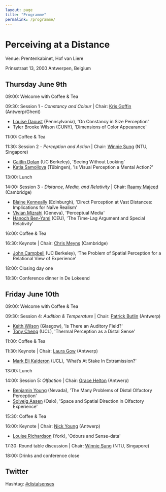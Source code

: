 ```yaml
---
layout: page
title: "Programme"
permalink: /programme/
---
```

# Perceiving at a Distance

Venue: Prentenkabinet, Hof van Liere

Prinsstraat 13, 2000 Antwerpen, Belgium

## Thursday June 9th

09:00: Welcome with Coffee & Tea

09:30: Session 1 - *Constancy and Colour* | Chair: [Kris Goffin](http://goo.gl/L91gdV) (Antwerp/Ghent)

- [Louise Daoust](https://goo.gl/VCkrlC) (Pennsylvania), 'On Constancy in Size Perception'
- Tyler Brooke Wilson (CUNY), 'Dimensions of Color Appearance'

11:00: Coffee & Tea

11:30: Session 2 - *Perception and Action* | Chair: [Winnie Sung](https://goo.gl/Pf6elV) (NTU, Singapore)

- [Caitlin Dolan](https://goo.gl/6Jxfsj) (UC Berkeley), 'Seeing Without Looking'
- [Katia Samoilova](https://goo.gl/p4gA5X) (Tübingen), 'Is Visual Perception a Mental Action?'

13:00: Lunch

14:00: Session 3 - *Distance, Media, and Relativity* | Chair: [Raamy Majeed](https://goo.gl/Sq1fUz) (Cambridge)

- [Blaine Kenneally](http://goo.gl/3G7xLc) (Edinburgh), 'Direct Perception at Vast Distances: Implications for Naïve Realism'
- [Vivian Mizrahi](http://goo.gl/4fdk73) (Geneva), 'Perceptual Media'
- [Hanoch Ben-Yami](https://goo.gl/NVGyW1) (CEU), 'The Time-Lag Argument and Special Relativity'

16:00: Coffee & Tea

16:30: Keynote | Chair: [Chris Meyns](http://goo.gl/MkgU6U) (Cambridge)

- [John Campbell](http://goo.gl/C1U9wv) (UC Berkeley), ‘The Problem of Spatial Perception for a Relational View of Experience’

18:00: Closing day one

18:30: Conference dinner in De Lokeend

## Friday June 10th

09:00: Welcome with Coffee & Tea

09:30: Session 4: *Audition & Temperature* | Chair: [Patrick Butlin](https://goo.gl/LjB7zT) (Antwerp)

- [Keith Wilson](http://goo.gl/Il6WBf) (Glasgow), 'Is There an Auditory Field?'
- [Tony Cheng](http://goo.gl/zICkBp) (UCL), 'Thermal Perception as a Distal Sense' 

11:00: Coffee & Tea

11:30: Keynote | Chair: [Laura Gow](http://goo.gl/AaRpld) (Antwerp)

- [Mark Eli Kalderon](https://goo.gl/E32jy2) (UCL), 'What’s At Stake In Extramission?'

13:00: Lunch

14:00: Session 5: *Olfaction* | Chair: [Grace Helton](http://goo.gl/3ihi2Z) (Antwerp)

- [Benjamin Young](http://goo.gl/qdjqkE) (Nevada), 'The Many Problems of Distal Olfactory Perception'
- [Solveig Aasen](http://goo.gl/gxrHw1) (Oslo), 'Space and Spatial Direction in Olfactory Experience'

15:30: Coffee & Tea

16:00: Keynote | Chair: [Nick Young](http://goo.gl/Q007Og) (Antwerp)

- [Louise Richardson](https://goo.gl/uueNaI) (York), 'Odours and Sense-data'

17:30: Round table discussion | Chair: [Winnie Sung](https://goo.gl/Pf6elV) (NTU, Singapore)

18:00: Drinks and conference close

## Twitter
Hashtag: [#distalsenses](https://goo.gl/r6xtd5)
